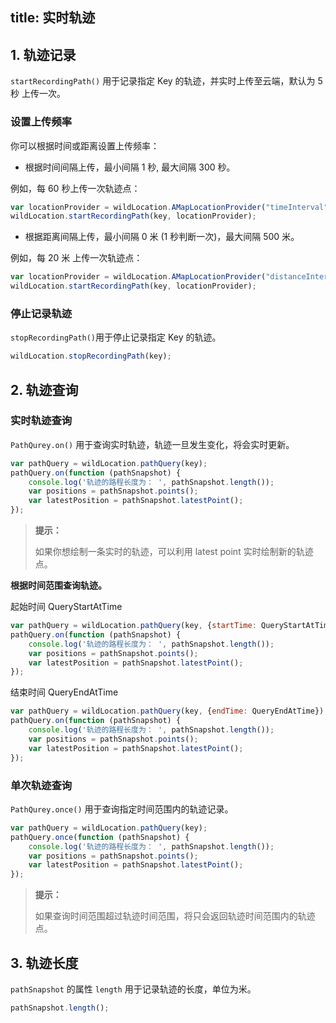 title: 实时轨迹
---

## 1. 轨迹记录

`startRecordingPath()`  用于记录指定 Key 的轨迹，并实时上传至云端，默认为 5 秒 上传一次。

### 设置上传频率

你可以根据时间或距离设置上传频率：

- 根据时间间隔上传，最小间隔 1 秒, 最大间隔 300 秒。

例如，每 60 秒上传一次轨迹点：

```javascript
var locationProvider = wildLocation.AMapLocationProvider("timeInterval", 60000);
wildLocation.startRecordingPath(key, locationProvider);
```

- 根据距离间隔上传，最小间隔 0 米 (1 秒判断一次)，最大间隔 500 米。

例如，每 20 米 上传一次轨迹点：

```javascript
var locationProvider = wildLocation.AMapLocationProvider("distanceInterval", 20);
wildLocation.startRecordingPath(key, locationProvider);
```



### 停止记录轨迹

`stopRecordingPath()`用于停止记录指定 Key 的轨迹。

```javascript
wildLocation.stopRecordingPath(key);
```



## 2. 轨迹查询

### 实时轨迹查询

`PathQurey.on()` 用于查询实时轨迹，轨迹一旦发生变化，将会实时更新。

```javascript
var pathQuery = wildLocation.pathQuery(key);
pathQuery.on(function (pathSnapshot) {
    console.log('轨迹的路程长度为： ', pathSnapshot.length());
    var positions = pathSnapshot.points();
    var latestPosition = pathSnapshot.latestPoint();
});
```
<blockquote class="notice">
  <p><strong>提示：</strong></p>

如果你想绘制一条实时的轨迹，可以利用 latest point 实时绘制新的轨迹点。

</blockquote>


**根据时间范围查询轨迹。**

起始时间 QueryStartAtTime

```javascript
var pathQuery = wildLocation.pathQuery(key, {startTime: QueryStartAtTime});
pathQuery.on(function (pathSnapshot) {
    console.log('轨迹的路程长度为： ', pathSnapshot.length());
    var positions = pathSnapshot.points();
    var latestPosition = pathSnapshot.latestPoint();
});

```
结束时间 QueryEndAtTime

```javascript
var pathQuery = wildLocation.pathQuery(key, {endTime: QueryEndAtTime});
pathQuery.on(function (pathSnapshot) {
    console.log('轨迹的路程长度为： ', pathSnapshot.length());
    var positions = pathSnapshot.points();
    var latestPosition = pathSnapshot.latestPoint();
});

```



### 单次轨迹查询

`PathQurey.once()` 用于查询指定时间范围内的轨迹记录。

```javascript
var pathQuery = wildLocation.pathQuery(key);
pathQuery.once(function (pathSnapshot) {
    console.log('轨迹的路程长度为： ', pathSnapshot.length());
    var positions = pathSnapshot.points();
    var latestPosition = pathSnapshot.latestPoint();
});
```
<blockquote class="notice">
  <p><strong>提示：</strong></p>

如果查询时间范围超过轨迹时间范围，将只会返回轨迹时间范围内的轨迹点。

</blockquote>




## 3. 轨迹长度

`pathSnapshot` 的属性 `length` 用于记录轨迹的长度，单位为米。

```javascript
pathSnapshot.length();

```
